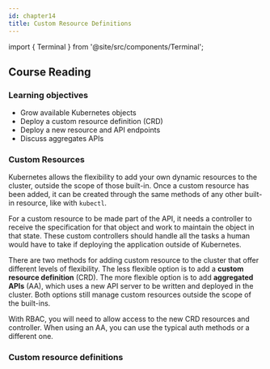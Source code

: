 ```yaml
---
id: chapter14
title: Custom Resource Definitions
---
```


import { Terminal } from '@site/src/components/Terminal';

## Course Reading

### Learning objectives

- Grow available Kubernetes objects
- Deploy a custom resource definition (CRD)
- Deploy a new resource and API endpoints
- Discuss aggregates APIs


### Custom Resources

Kubernetes allows the flexibility to add your own dynamic resources to the cluster, outside the scope of those built-in.  Once a custom resource has been added, it can be created through the same methods of any other built-in resource, like with `kubectl`.

For a custom resource to be made part of the API, it needs a controller to receive the specification for that object and work to maintain the object in that state. These custom controllers should handle all the tasks a human would have to take if deploying the application outside of Kubernetes.

There are two methods for adding custom resource to the cluster that offer different levels of flexibility.  The less flexible option is to add a __custom resource definition__ (CRD). The more flexible option is to add __aggregated APIs__ (AA), which uses a new API server to be written and deployed in the cluster. Both options still manage custom resources outside the scope of the built-ins.

With RBAC, you will need to allow access to the new CRD resources and controller.  When using an AA, you can use the typical auth methods or a different one.


### Custom resource definitions




